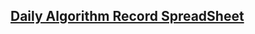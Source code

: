 ## <a href="https://docs.google.com/spreadsheets/d/1vn2utGqTkOkNEJ4tgRnvBN5rK3GmfnzJDcuLjuGeqOw/edit?gid=0#gid=0" target="_blank">Daily Algorithm Record SpreadSheet</a>
